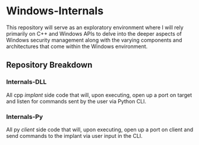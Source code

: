 # Windows-Internals
This repository will serve as an exploratory environment where I will rely primarily on C++ and Windows APIs to delve into the deeper aspects of Windows security management along with the varying components and architectures that come within the Windows environment.

## Repository Breakdown

### Internals-DLL
All cpp *implant* side code that will, upon executing, open up a port on target and listen for commands sent by the user via Python CLI.

### Internals-Py
All py *client* side code that will, upon executing, open up a port on client and send commands to the implant via user input in the CLI.
